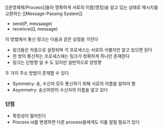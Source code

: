 
[[운영체제/Process]]들아 명확하게 서로의 이름(명칭)을 알고 있는 상태로 메시지를 교환하는 [[Message-Passing System]]
+ send(P, messaage)
+ receivce(Q, message)

이 방법에서 통신 링크는 다음과 같은 성질을 가진다
+ 링크들은 자동으로 설정되며 각 프로세스는 서로의 식별자만 알고 있으면 된다
+ 한 쌍의 통신하는 프로세스에는 링크가 정확하게 하나만 존재한다
+ 링크는 단방향 일 수 도 있지만 일반적으로 양방향

두 가지 주소 방법이 존재할 수 있다
+ Symmetry: 송, 수신자 모두 통신하기 위해 서로의 이름을 알아야 함
+ Asymmetry: 송신자만이 수신자의 이름을 알고 있다

### 단점
+ 확장성이 떨어진다
+ Process id를 변경하면 다른 process들에게도 이를 알릴 필요가 있다

